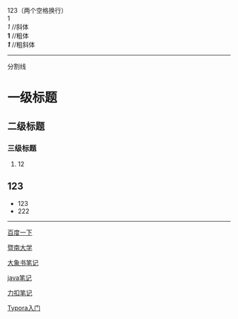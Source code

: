 123（两个空格换行）  
1  
*1* //斜体  
**1** //粗体  
***1*** //粗斜体 

***
分割线

# 一级标题
## 二级标题
### 三级标题
1. 12

## 123
* 123
* 222

***
[百度一下][1]

[暨南大学][2]

[大象书笔记][3]

[java笔记][4]

[力扣笔记][5]

[Typora入门][6]

[1]:www.baidu.com
[2]:./others/JinanUS.html
[3]:./notes/Elephant_notes.html
[4]:./notes/java_notes.html
[5]:./notes/leecode_notes.html

[6]:https://www.simon96.online/2018/10/18/Typora入门（中文版）/